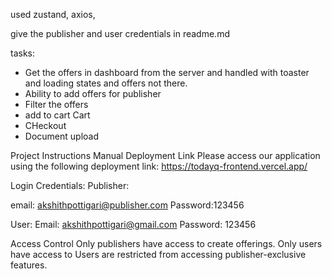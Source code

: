 used zustand, axios,

give the publisher and user credentials in readme.md

tasks:

- Get the offers in dashboard from the server and handled with toaster and loading states and offers not there.
- Ability to add offers for publisher
- Filter the offers
- add to cart Cart
- CHeckout
- Document upload

Project Instructions Manual
Deployment Link
Please access our application using the following deployment link: https://todayq-frontend.vercel.app/


Login Credentials:
Publisher:

email: akshithpottigari@publisher.com
Password:123456

User:
Email: akshithpottigari@gmail.com
Password: 123456

Access Control
Only publishers have access to create offerings.
Only users have access to 
Users are restricted from accessing publisher-exclusive features.